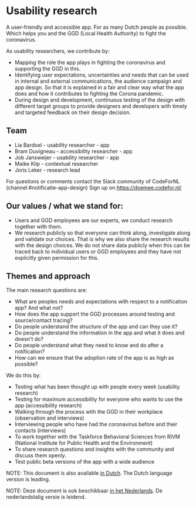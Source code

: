 # Usability research

A user-friendly and accessible app. For as many Dutch people as possible. Which helps you and the GGD (Local Health Authority) to fight the coronavirus.

As usability researchers, we contribute by:

- Mapping the role the app plays in fighting the coronavirus and supporting the GGD in this.
- Identifying user expectations, uncertainties and needs that can be used in internal and external communications, the audience campaign and app design. So that it is explained in a fair and clear way what the app does and how it contributes to fighting the Corona pandemic.
- During design and development, continuous testing of the design with different target groups to provide designers and developers with timely and targeted feedback on their design decision.

## Team
- Lia Bardoel - usability researcher - app
- Bram Duvigneau - accessibility researcher - app
- Job Jansweijer - usability researcher - app
- Maike Klip - contextual researcher
- Joris Leker - research lead

For questions or comments contact the Slack community of CodeForNL (channel #notificatie-app-design)
Sign up on https://doemee.codefor.nl/

## Our values / what we stand for:

- Users and GGD employees are our experts, we conduct research together with them.
- We research publicly so that everyone can think along, investigate along and validate our choices. That is why we also share the research results with the design choices.
We do not share data publicly when this can be traced back to individual users or GGD employees and they have not explicitly given permission for this.

## Themes and approach

The main research questions are:

- What are peoples needs and expectations with respect to a notification app? And what not?
- How does the app support the GGD processes around testing and source/contact tracing?
- Do people understand the structure of the app and can they use it?
- Do people understand the information in the app and what it does and doesn't do?
- Do people understand what they need to know and do after a notification?
- How can we ensure that the adoption rate of the app is as high as possible?

We do this by:

- Testing what has been thought up with people every week (usability research)
- Testing for maximum accessibility for everyone who wants to use the app (accessibility research)
- Walking through the process with the GGD in their workplace (observation and interviews)
- Interviewing people who have had the coronavirus before and their contacts (interviews)
- To work together with the Taskforce Behavioral Sciences from RIVM (National Institute for Public Health and the Environment)
- To share research questions and insights with the community and discuss them openly.
- Test public beta versions of the app with a wide audience

NOTE: This document is also available [in Dutch](../gebruikersonderzoek.md). The Dutch language version is leading.

NOTE: Deze document is ook beschikbaar [in het Nederlands](../gebruikersonderzoek.md). De nederlandstalig versie is leidend.
